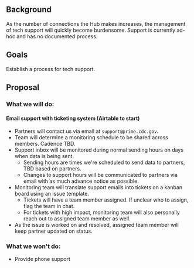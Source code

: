 ## Background

As the number of connections the Hub makes increases, the management of tech support will quickly become burdensome. Support is currently ad-hoc and has no documented process.

## Goals

Establish a process for tech support.

## Proposal

### What we will do:

#### Email support with ticketing system (Airtable to start)

- Partners will contact us via email at `support@prime.cdc.gov`.
- Team will determine a monitoring schedule to be shared across members. Cadence TBD.
- Support inbox will be monitored during normal sending hours on days when data is being sent.
  - Sending hours are times we're scheduled to send data to partners, TBD based on partners.
  - Changes to support hours will be communicated to partners via email with as much advance notice as possible.
- Monitoring team will translate support emails into tickets on a kanban board using an issue template.
  - Tickets will have a team member assigned. If unclear who to assign, flag the team in chat.
  - For tickets with high impact, monitoring team will also personally reach out to assigned team member as well.
- As the issue is worked on and resolved, assigned team member will keep partner updated on status.

### What we won't do:

- Provide phone support
